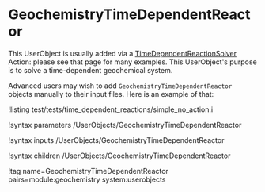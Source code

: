# GeochemistryTimeDependentReactor

This UserObject is usually added via a [TimeDependentReactionSolver](TimeDependentReactionSolver/index.md) Action: please see that page for many examples.  This UserObject's purpose is to solve a time-dependent geochemical system.

Advanced users may wish to add `GeochemistryTimeDependentReactor` objects manually to their input files.  Here is an example of that:

!listing test/tests/time_dependent_reactions/simple_no_action.i

!syntax parameters /UserObjects/GeochemistryTimeDependentReactor

!syntax inputs /UserObjects/GeochemistryTimeDependentReactor

!syntax children /UserObjects/GeochemistryTimeDependentReactor


!tag name=GeochemistryTimeDependentReactor pairs=module:geochemistry system:userobjects

